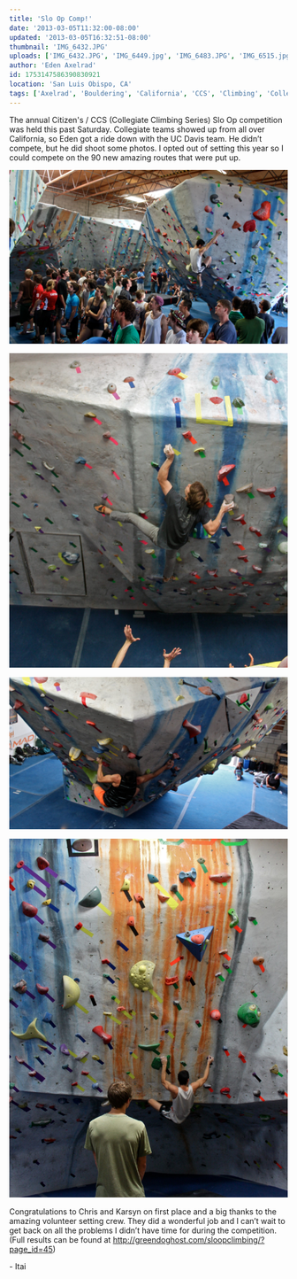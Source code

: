 ```yaml
---
title: 'Slo Op Comp!'
date: '2013-03-05T11:32:00-08:00'
updated: '2013-03-05T16:32:51-08:00'
thumbnail: 'IMG_6432.JPG'
uploads: ['IMG_6432.JPG', 'IMG_6449.jpg', 'IMG_6483.JPG', 'IMG_6515.jpg']
author: 'Eden Axelrad'
id: 1753147586390830921
location: 'San Luis Obispo, CA'
tags: ['Axelrad', 'Bouldering', 'California', 'CCS', 'Climbing', 'Collegiate', 'Competition', 'Eden', 'Itai', 'Slo Op']
---
```


The annual Citizen's / CCS (Collegiate Climbing Series) Slo Op competition was held this past Saturday. Collegiate teams showed up from all over California, so Eden got a ride down with the UC Davis team. He didn’t compete, but he did shoot some photos. I opted out of setting this year so I could compete on the 90 new amazing routes that were put up.

![The crowd](uploads/IMG_6432.JPG)

![Conor on Men's 1](uploads/IMG_6449.jpg)

![Nic on Men's 2](uploads/IMG_6483.JPG)

![Chris and I neck and neck on Men's 3](uploads/IMG_6515.jpg)

Congratulations to Chris and Karsyn on first place and a big thanks to the amazing volunteer setting crew. They did a wonderful job and I can’t wait to get back on all the problems I didn’t have time for during the competition. (Full results can be found at <http://greendoghost.com/sloopclimbing/?page_id=45>)

\- Itai
